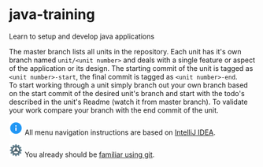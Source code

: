 [info]: img/icons8-info.png
[todo]: img/icons8-zahnrad.png

# java-training
Learn to setup and develop java applications

The master branch lists all units in the repository. Each unit has it's own branch named `unit/<unit number>` and deals with a single feature or aspect of the application or its design. The starting commit of the unit is tagged as `<unit number>-start`, the final commit is tagged as `<unit number>-end`.<br> To start working through a unit simply branch out your own branch based on the start commit of the desired unit's branch and start with the todo's described in the unit's Readme (watch it from master branch). To validate your work compare your branch with the end commit of the unit.

![info] All menu navigation instructions are based on [IntelliJ IDEA](https://www.jetbrains.com/idea/).

![todo] You already should be [familiar using git](https://git-scm.com/book/en/v2).
